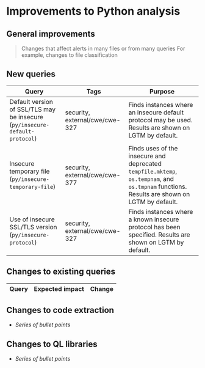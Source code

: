 # Improvements to Python analysis


 ## General improvements

 > Changes that affect alerts in many files or from many queries
> For example, changes to file classification
 ## New queries

 | **Query**                   | **Tags**  | **Purpose**                                                        |
|-----------------------------|-----------|--------------------------------------------------------------------|
| Default version of SSL/TLS may be insecure (`py/insecure-default-protocol`) | security, external/cwe/cwe-327 | Finds instances where an insecure default protocol may be used. Results are shown on LGTM by default. |
| Insecure temporary file (`py/insecure-temporary-file`) | security, external/cwe/cwe-377 | Finds uses of the insecure and deprecated `tempfile.mktemp`, `os.tempnam`, and `os.tmpnam` functions. Results are shown on LGTM by default. |
| Use of insecure SSL/TLS version (`py/insecure-protocol`) | security, external/cwe/cwe-327 | Finds instances where a known insecure protocol has been specified. Results are shown on LGTM by default. |

 ## Changes to existing queries

 | **Query**                  | **Expected impact**    | **Change**                                                       |
|----------------------------|------------------------|------------------------------------------------------------------|

 ## Changes to code extraction

 * *Series of bullet points*

 ## Changes to QL libraries

 * *Series of bullet points*
